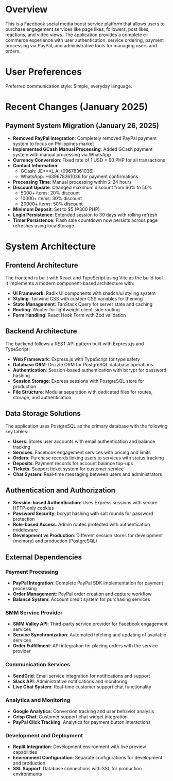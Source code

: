 # Overview

This is a Facebook social media boost service platform that allows users to purchase engagement services like page likes, followers, post likes, reactions, and video views. The application provides a complete e-commerce experience with user authentication, service ordering, payment processing via PayPal, and administrative tools for managing users and orders.

# User Preferences

Preferred communication style: Simple, everyday language.

# Recent Changes (January 2025)

## Payment System Migration (January 26, 2025)
- **Removed PayPal Integration**: Completely removed PayPal payment system to focus on Philippines market
- **Implemented GCash Manual Processing**: Added GCash payment system with manual processing via WhatsApp
- **Currency Conversion**: Fixed rate of 1 USD = 60 PHP for all transactions
- **Contact Information**: 
  - GCash: JE***L A. (09678361036)
  - WhatsApp: +639678361036 for payment confirmations
- **Processing Time**: Manual processing within 2-24 hours
- **Discount Update**: Changed maximum discount from 66% to 50%
  - 5000+ items: 20% discount
  - 10000+ items: 30% discount  
  - 20000+ items: 50% discount
- **Minimum Deposit**: Set to $5 (₱300 PHP) 
- **Login Persistence**: Extended session to 30 days with rolling refresh
- **Timer Persistence**: Flash sale countdown now persists across page refreshes using localStorage

# System Architecture

## Frontend Architecture
The frontend is built with React and TypeScript using Vite as the build tool. It implements a modern component-based architecture with:
- **UI Framework**: Radix UI components with shadcn/ui styling system
- **Styling**: Tailwind CSS with custom CSS variables for theming
- **State Management**: TanStack Query for server state and caching
- **Routing**: Wouter for lightweight client-side routing
- **Form Handling**: React Hook Form with Zod validation

## Backend Architecture
The backend follows a REST API pattern built with Express.js and TypeScript:
- **Web Framework**: Express.js with TypeScript for type safety
- **Database ORM**: Drizzle ORM for PostgreSQL database operations
- **Authentication**: Session-based authentication with bcrypt for password hashing
- **Session Storage**: Express sessions with PostgreSQL store for production
- **File Structure**: Modular separation with dedicated files for routes, storage, and authentication

## Data Storage Solutions
The application uses PostgreSQL as the primary database with the following key tables:
- **Users**: Stores user accounts with email authentication and balance tracking
- **Services**: Facebook engagement services with pricing and limits
- **Orders**: Purchase records linking users to services with status tracking
- **Deposits**: Payment records for account balance top-ups
- **Tickets**: Support ticket system for customer service
- **Chat System**: Real-time messaging between users and administrators

## Authentication and Authorization
- **Session-based Authentication**: Uses Express sessions with secure HTTP-only cookies
- **Password Security**: bcrypt hashing with salt rounds for password protection
- **Role-based Access**: Admin routes protected with authentication middleware
- **Development vs Production**: Different session stores for development (memory) and production (PostgreSQL)

## External Dependencies

### Payment Processing
- **PayPal Integration**: Complete PayPal SDK implementation for payment processing
- **Order Management**: PayPal order creation and capture workflow
- **Balance System**: Account credit system for purchasing services

### SMM Service Provider
- **SMM Valley API**: Third-party service provider for Facebook engagement services
- **Service Synchronization**: Automated fetching and updating of available services
- **Order Fulfillment**: API integration for placing orders with the service provider

### Communication Services
- **SendGrid**: Email service integration for notifications and support
- **Slack API**: Administrative notifications and monitoring
- **Live Chat System**: Real-time customer support chat functionality

### Analytics and Monitoring
- **Google Analytics**: Conversion tracking and user behavior analysis
- **Crisp Chat**: Customer support chat widget integration
- **PayPal Click Tracking**: Analytics for payment button interactions

### Development and Deployment
- **Replit Integration**: Development environment with live preview capabilities
- **Environment Configuration**: Separate configurations for development and production
- **SSL Support**: Database connections with SSL for production environments